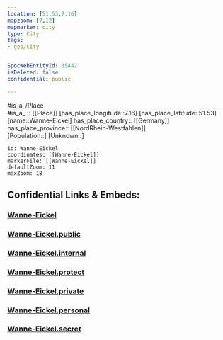 ```yaml
---
location: [51.53,7.16] 
mapzoom: [7,12] 
mapmarker: city 
type: City
tags:
- geo/City


SpocWebEntityId: 35442
isDeleted: false
confidential: public

---
```

#is_a_/Place  
#is_a_ :: [[Place]] 
[has_place_longitude::7.16] 
[has_place_latitude::51.53] 
[name::Wanne-Eickel] 
has_place_country:: [[Germany]]  
has_place_province:: [[NordRhein-Westfahlen]]  
[Population::] 
[Unknown::] 


```leaflet
id: Wanne-Eickel
coordinates: [[Wanne-Eickel]] 
markerFile: [[Wanne-Eickel]] 
defaultZoom: 11 
maxZoom: 18
```


## Confidential Links & Embeds: 

### [Wanne-Eickel](/_Standards/Earth/Continent/Europe/Europe~Central/Germany/Germany~West/Nordrhein-Westfalen/counties~NW/Herne/Wanne-Eickel.md) 

### [Wanne-Eickel.public](/_public/Earth/Continent/Europe/Europe~Central/Germany/Germany~West/Nordrhein-Westfalen/counties~NW/Herne/Wanne-Eickel.public.md) 

### [Wanne-Eickel.internal](/_internal/Earth/Continent/Europe/Europe~Central/Germany/Germany~West/Nordrhein-Westfalen/counties~NW/Herne/Wanne-Eickel.internal.md) 

### [Wanne-Eickel.protect](/_protect/Earth/Continent/Europe/Europe~Central/Germany/Germany~West/Nordrhein-Westfalen/counties~NW/Herne/Wanne-Eickel.protect.md) 

### [Wanne-Eickel.private](/_private/Earth/Continent/Europe/Europe~Central/Germany/Germany~West/Nordrhein-Westfalen/counties~NW/Herne/Wanne-Eickel.private.md) 

### [Wanne-Eickel.personal](/_personal/Earth/Continent/Europe/Europe~Central/Germany/Germany~West/Nordrhein-Westfalen/counties~NW/Herne/Wanne-Eickel.personal.md) 

### [Wanne-Eickel.secret](/_secret/Earth/Continent/Europe/Europe~Central/Germany/Germany~West/Nordrhein-Westfalen/counties~NW/Herne/Wanne-Eickel.secret.md)

